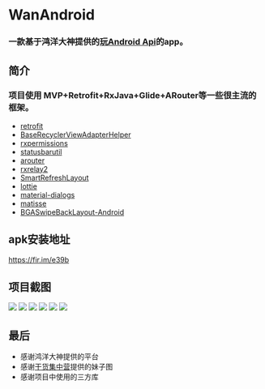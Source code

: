 # WanAndroid

### 一款基于鸿洋大神提供的[玩Android Api](http://wanandroid.com/blog/show/2)的app。

## 简介

### 项目使用 MVP+Retrofit+RxJava+Glide+ARouter等一些很主流的框架。

* [retrofit](https://github.com/square/retrofit)
* [BaseRecyclerViewAdapterHelper](https://github.com/CymChad/BaseRecyclerViewAdapterHelper)
* [rxpermissions](https://github.com/tbruyelle/RxPermissions)
* [statusbarutil](https://github.com/laobie/StatusBarUtil)
* [arouter](https://github.com/alibaba/ARouter)
* [rxrelay2](https://github.com/JakeWharton/RxRelay)
* [SmartRefreshLayout](https://github.com/scwang90/SmartRefreshLayout)
* [lottie](https://github.com/airbnb/lottie-android)
* [material-dialogs](https://github.com/afollestad/material-dialogs)
* [matisse](https://github.com/zhihu/Matisse)
* [BGASwipeBackLayout-Android](https://github.com/bingoogolapple/BGASwipeBackLayout-Android)


## apk安装地址

<https://fir.im/e39b>

## 项目截图

![](/screenshot/1.png=270x540)
![](/screenshot/2.png=270x540)
![](/screenshot/3.png=270x540)
![](/screenshot/4.png=270x540)
![](/screenshot/5.png=270x540)
![](/screenshot/6.png=270x540)


## 最后

* 感谢鸿洋大神提供的平台
* 感谢[干货集中营](https://gank.io/api)提供的妹子图
* 感谢项目中使用的三方库
